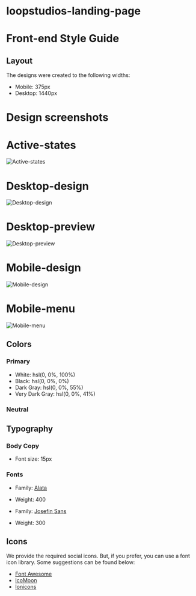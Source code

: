 # loopstudios-landing-page

# Front-end Style Guide

## Layout

The designs were created to the following widths:

- Mobile: 375px
- Desktop: 1440px

# Design screenshots

# Active-states
![Active-states](./design/active-states.jpg)

# Desktop-design
![Desktop-design](./design/desktop-design.jpg)

# Desktop-preview
![Desktop-preview](./design/desktop-preview.jpg)

# Mobile-design
![Mobile-design](./design/mobile-design.jpg)

# Mobile-menu
![Mobile-menu](./design/mobile-menu.jpg)

## Colors

### Primary

- White: hsl(0, 0%, 100%)
- Black: hsl(0, 0%, 0%)
- Dark Gray: hsl(0, 0%, 55%)
- Very Dark Gray: hsl(0, 0%, 41%)

### Neutral

## Typography

### Body Copy

- Font size: 15px

### Fonts

- Family: [Alata](https://fonts.google.com/specimen/Alata)
- Weight: 400

- Family: [Josefin Sans](https://fonts.google.com/specimen/Josefin+Sans)
- Weight: 300

## Icons

We provide the required social icons. But, if you prefer, you can use a font icon library. Some suggestions can be found below:

- [Font Awesome](https://fontawesome.com)
- [IcoMoon](https://icomoon.io)
- [Ionicons](https://ionicons.com)
